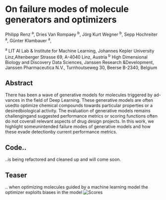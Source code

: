 # On failure modes of molecule generators and optimizers
Philipp Renz <sup>a</sup>, 
Dries Van Rompaey  <sup>b</sup>, 
Jörg Kurt Wegner  <sup>b</sup>, 
Sepp Hochreiter  <sup>a</sup>, 
Günter Klambauer  <sup>a</sup>, 

<sup>a</sup> LIT AI Lab & Institute for Machine Learning, Johannes Kepler University Linz,Altenberger Strasse 69, A-4040 Linz, Austria
<sup>b</sup> High Dimensional Biology and Discovery Data Sciences, Janssen Research &Development, Janssen Pharmaceutica N.V., Turnhoutseweg 30, Beerse B-2340, Belgium

## Abstract
There has been a wave of generative models for molecules triggered by ad-vances in the field of Deep Learning.  These generative models are often usedto optimize chemical compounds towards particular properties or a desiredbiological activity.  The evaluation of generative models remains challengingand suggested performance metrics or scoring functions often do not coverall relevant aspects of drug design projects.  In this work, we highlight someunintended failure modes of generative models and how these evade detectionby current performance metrics.

## Code..
..is being refactored and cleaned up and will come soon.

## Teaser
.. when optimizing molecules guided by a machine learning model the optimizer exploits biases in the model
![Scores](https://raw.githubusercontent.com/ml-jku/mgenerators-failure-modes/master/controlscores.png)
